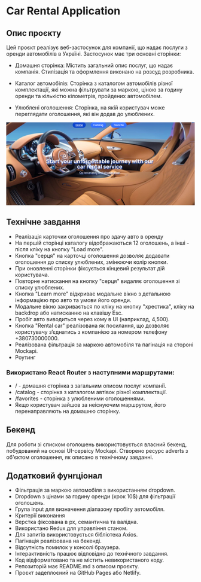 # Car Rental Application

## Опис проєкту

Цей проєкт реалізує веб-застосунок для компанії, що надає послуги з оренди автомобілів в Україні. Застосунок має три основні сторінки:

- Домашня сторінка: Містить загальний опис послуг, що надає компанія. Стилізація та оформлення виконано на розсуд розробника.

- Каталог автомобілів: Сторінка з каталогом автомобілів різної комплектації, які можна фільтрувати за маркою, ціною за годину оренди та кількістю кілометрів, пройдених автомобілем.

- Улюблені оголошення: Сторінка, на якій користувач може переглядати оголошення, які він додав до улюблених.

<img src="./forReadMe//home.png" alt="home page" />

## Технічне завдання

- Реалізація карточки оголошення про здачу авто в оренду
- На першій сторінці каталогу відображаються 12 оголошень, а інші - після кліку на кнопку "Load more".
- Кнопка "серця" на карточці оголошення дозволяє додавати оголошення до списку улюблених, змінюючи колір кнопки.
- При оновленні сторінки фіксується кінцевий результат дій користувача.
- Повторне натискання на кнопку "серця" видаляє оголошення зі списку улюблених.
- Кнопка "Learn more" відкриває модальне вікно з детальною інформацією про авто та умови його оренди.
- Модальне вікно закривається по кліку на кнопку "хрестика", кліку на backdrop або натисканню на клавішу Esc.
- Пробіг авто виводиться через кому в UI (наприклад, 4,500).
- Кнопка "Rental car" реалізована як посилання, що дозволяє користувачу зʼєднатись з компанією за номером телефону +380730000000.
- Реалізована фільтрація за маркою автомобіля та пагінація на стороні Mockapi.
- Роутинг

### Використано React Router з наступними маршрутами:

- / - домашня сторінка з загальним описом послуг компанії.
- /catalog - сторінка з каталогом автівок різної комплектації.
- /favorites - сторінка з улюбленими оголошеннями.
- Якщо користувач зайшов за неіснуючим маршрутом, його перенаправляють на домашню сторінку.

## Бекенд

Для роботи зі списком оголошень використовується власний бекенд, побудований на основі UI-сервісу Mockapi. Створено ресурс adverts з об'єктом оголошення, як описано в технічному завданні.

## Додатковий фунrціонал

- Фільтрація за маркою автомобіля з використанням dropdown.
- Dropdown з цінами за годину оренди (крок 10$) для фільтрації оголошень.
- Група input для визначення діапазону пробігу автомобіля.
- Критерії виконання
- Верстка фіксована в рх, семантична та валідна.
- Використано Redux для управління станом.
- Для запитів використовується бібліотека Axios.
- Пагінація реалізована на бекенді.
- Відсутність помилок у консолі браузера.
- Інтерактивність працює відповідно до технічного завдання.
- Код відформатовано та не містить невикористаного коду.
- Репозиторій має README.md з описом проєкту.
- Проєкт задеплоєний на GitHub Pages або Netlify.
